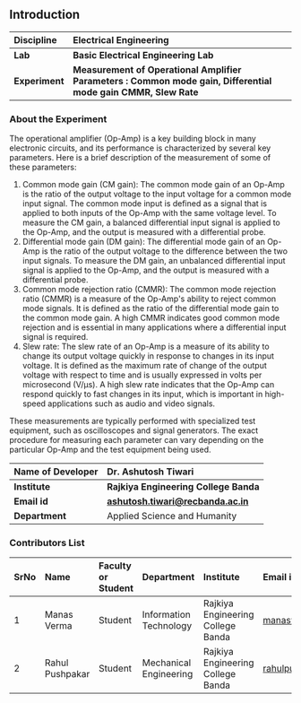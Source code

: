 ## Introduction


<b>Discipline | <b>Electrical Engineering
:--|:--|
<b> Lab | <b> Basic Electrical Engineering Lab
<b> Experiment|     <b> Measurement of Operational Amplifier Parameters : Common mode gain, Differential mode gain CMMR, Slew Rate

### About the Experiment 

The operational amplifier (Op-Amp) is a key building block in many electronic circuits, and its performance is characterized by several key parameters. Here is a brief description of the measurement of some of these parameters:<br>
1. Common mode gain (CM gain): The common mode gain of an Op-Amp is the ratio of the output voltage to the input voltage for a common mode input signal. The common mode input is defined as a signal that is applied to both inputs of the Op-Amp with the same voltage level. To measure the CM gain, a balanced differential input signal is applied to the Op-Amp, and the output is measured with a differential probe.<br>
2. Differential mode gain (DM gain): The differential mode gain of an Op-Amp is the ratio of the output voltage to the difference between the two input signals. To measure the DM gain, an unbalanced differential input signal is applied to the Op-Amp, and the output is measured with a differential probe.<br>
3. Common mode rejection ratio (CMMR): The common mode rejection ratio (CMMR) is a measure of the Op-Amp's ability to reject common mode signals. It is defined as the ratio of the differential mode gain to the common mode gain. A high CMMR indicates good common mode rejection and is essential in many applications where a differential input signal is required.<br>
4. Slew rate: The slew rate of an Op-Amp is a measure of its ability to change its output voltage quickly in response to changes in its input voltage. It is defined as the maximum rate of change of the output voltage with respect to time and is usually expressed in volts per microsecond (V/μs). A high slew rate indicates that the Op-Amp can respond quickly to fast changes in its input, which is important in high-speed applications such as audio and video signals.<br>

These measurements are typically performed with specialized test equipment, such as oscilloscopes and signal generators. The exact procedure for measuring each parameter can vary depending on the particular Op-Amp and the test equipment being used.

<b>Name of Developer | <b> Dr. Ashutosh Tiwari
:--|:--|
<b> Institute | <b>  Rajkiya Engineering College Banda
<b> Email id|     <b> ashutosh.tiwari@recbanda.ac.in
<b> Department |  Applied Science and Humanity
### Contributors List

SrNo | Name | Faculty or Student | Department| Institute | Email id
:--|:--|:--|:--|:--|:--|
1 | Manas Verma | Student | Information Technology| Rajkiya Engineering College Banda |manasverma012345@gmail.com 
2 | Rahul Pushpakar | Student | Mechanical Engineering | Rajkiya Engineering College Banda | rahulpushpker@gmail.com
